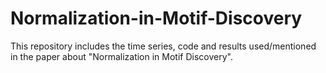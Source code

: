 # Normalization-in-Motif-Discovery
This repository includes the time series, code and results used/mentioned in the paper about "Normalization in Motif Discovery".
